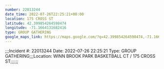 ```yaml
---
number: 22013244
date_time: 2022-07-26T22:25:21+00:00
location: 175 CROSS ST
latitude: 42.399854264598474
longitude: -71.1664131682416
type: GROUP GATHERING
google_maps_link: https://maps.google.com/?q=42.399854264598474,-71.1664131682416
---
```


;;;Incident #: 22013244  Date: 2022-07-26 22:25:21   Type: GROUP GATHERING;;;Location: WINN BROOK PARK BASKETBALL CT / 175 CROSS ST;;;;;;
